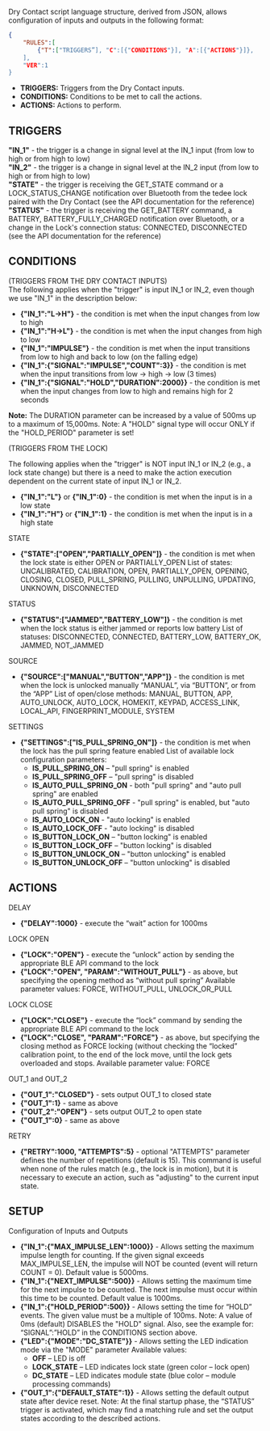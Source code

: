 Dry Contact script language structure, derived from JSON, allows configuration of inputs and outputs in the following format:

```json
{
	"RULES":[
		{"T":["TRIGGERS”], "C":[{"CONDITIONS"}], "A":[{"ACTIONS"}]},
	],
	"VER":1
}
```

- **TRIGGERS:** Triggers from the Dry Contact inputs.
- **CONDITIONS:** Conditions to be met to call the actions.
- **ACTIONS:** Actions to perform.



## TRIGGERS

**"IN_1"** - the trigger is a change in signal level at the IN_1 input (from low to high or from high to low)  
**"IN_2"** - the trigger is a change in signal level at the IN_2 input (from low to high or from high to low)  
**"STATE"** - the trigger is receiving the GET_STATE command or a LOCK_STATUS_CHANGE notification over Bluetooth from the tedee lock paired with the Dry Contact (see the API documentation for the reference)  
**"STATUS"** - the trigger is receiving the GET_BATTERY command, a BATTERY, BATTERY_FULLY_CHARGED notification over Bluetooth, or a change in the Lock's connection status: CONNECTED, DISCONNECTED (see the API documentation for the reference)  


## CONDITIONS

(TRIGGERS FROM THE DRY CONTACT INPUTS)  
The following applies when the "trigger" is input IN_1 or IN_2, even though we use "IN_1" in the description below:

- **{"IN_1":"L->H"}** - the condition is met when the input changes from low to high
- **{"IN_1":"H->L"}** - the condition is met when the input changes from high to low
- **{"IN_1":"IMPULSE"}** - the condition is met when the input transitions from low to high and back to low (on the falling edge)
- **{"IN_1":{"SIGNAL":"IMPULSE","COUNT":3}}** - the condition is met when the input transitions from low -> high -> low (3 times)
- **{"IN_1":{"SIGNAL":"HOLD","DURATION":2000}}** - the condition is met when the input changes from low to high and remains high for 2 seconds


**Note:** The DURATION parameter can be increased by a value of 500ms up to a maximum of 15,000ms. Note: A "HOLD" signal type will occur ONLY if the "HOLD_PERIOD" parameter is set!  


(TRIGGERS FROM THE LOCK)  

The following applies when the "trigger" is NOT input IN_1 or IN_2 (e.g., a lock state change) but there is a need to make the action execution dependent on the current state of input IN_1 or IN_2.
- **{"IN_1":"L"}** or **{"IN_1":0}** - the condition is met when the input is in a low state
- **{"IN_1":"H"}** or **{"IN_1":1}** - the condition is met when the input is in a high state

STATE
- **{"STATE":["OPEN","PARTIALLY_OPEN"]}** - the condition is met when the lock state is either OPEN or PARTIALLY_OPEN List of states: UNCALIBRATED, CALIBRATION, OPEN, PARTIALLY_OPEN, OPENING, CLOSING, CLOSED, PULL_SPRING, PULLING, UNPULLING, UPDATING, UNKNOWN, DISCONNECTED

STATUS
- **{"STATUS":["JAMMED","BATTERY_LOW"]}** - the condition is met when the lock status is either jammed or reports low battery List of statuses: DISCONNECTED, CONNECTED, BATTERY_LOW, BATTERY_OK, JAMMED, NOT_JAMMED

SOURCE
- **{"SOURCE":["MANUAL","BUTTON","APP"]}** - the condition is met when the lock is unlocked manually “MANUAL”, via “BUTTON”, or from the “APP” List of open/close methods: MANUAL, BUTTON, APP, AUTO_UNLOCK, AUTO_LOCK, HOMEKIT, KEYPAD, ACCESS_LINK, LOCAL_API, FINGERPRINT_MODULE, SYSTEM

SETTINGS
- **{"SETTINGS":["IS_PULL_SPRING_ON"]}** - the condition is met when the lock has the pull spring feature enabled List of available lock configuration parameters:
	- **IS_PULL_SPRING_ON** – "pull spring" is enabled
	- **IS_PULL_SPRING_OFF** – "pull spring" is disabled
	- **IS_AUTO_PULL_SPRING_ON** - both "pull spring" and "auto pull spring" are enabled
	- **IS_AUTO_PULL_SPRING_OFF** - "pull spring" is enabled, but "auto pull spring" is disabled
	- **IS_AUTO_LOCK_ON** - "auto locking" is enabled
	- **IS_AUTO_LOCK_OFF** - "auto locking" is disabled
	- **IS_BUTTON_LOCK_ON** – "button locking" is enabled
	- **IS_BUTTON_LOCK_OFF** – "button locking" is disabled
	- **IS_BUTTON_UNLOCK_ON** – "button unlocking" is enabled
	- **IS_BUTTON_UNLOCK_OFF** – "button unlocking" is disabled

	
## ACTIONS

DELAY
- **{"DELAY":1000}** - execute the “wait” action for 1000ms

LOCK OPEN
- **{"LOCK":"OPEN"}** - execute the “unlock” action by sending the appropriate BLE API command to the lock
- **{"LOCK":"OPEN", "PARAM":"WITHOUT_PULL"}** - as above, but specifying the opening method as “without pull spring” Available parameter values: FORCE, WITHOUT_PULL, UNLOCK_OR_PULL

LOCK CLOSE
- **{"LOCK":"CLOSE"}** - execute the “lock” command by sending the appropriate BLE API command to the lock
- **{"LOCK":"CLOSE", "PARAM":"FORCE"}** - as above, but specifying the closing method as FORCE locking (without checking the “locked” calibration point, to the end of the lock move, until the lock gets overloaded and stops. Available parameter value: FORCE

OUT_1 and OUT_2
- **{"OUT_1":"CLOSED"}** - sets output OUT_1 to closed state
- **{"OUT_1":1}** - same as above
- **{"OUT_2":"OPEN"}** - sets output OUT_2 to open state
- **{"OUT_1":0}** - same as above

RETRY
- **{"RETRY":1000, "ATTEMPTS":5}** - optional "ATTEMPTS" parameter defines the number of repetitions (default is 15). This command is useful when none of the rules match (e.g., the lock is in motion), but it is necessary to execute an action, such as "adjusting" to the current input state.


## SETUP

Configuration of Inputs and Outputs
- **{"IN_1":{"MAX_IMPULSE_LEN":1000}}** - Allows setting the maximum impulse length for counting. If the given signal exceeds MAX_IMPULSE_LEN, the impulse will NOT be counted (event will return COUNT = 0). Default value is 5000ms.
- **{"IN_1":{"NEXT_IMPULSE":500}}** - Allows setting the maximum time for the next impulse to be counted. The next impulse must occur within this time to be counted. Default value is 1000ms.
- **{"IN_1":{"HOLD_PERIOD":500}}** - Allows setting the time for “HOLD” events. The given value must be a multiple of 100ms. Note: A value of 0ms (default) DISABLES the "HOLD" signal. Also, see the example for: “SIGNAL”:”HOLD” in the CONDITIONS section above.
- **{"LED":{"MODE":"DC_STATE"}}** - Allows setting the LED indication mode via the "MODE" parameter Available values:
	- **OFF** – LED is off
	- **LOCK_STATE** – LED indicates lock state (green color – lock open)
	- **DC_STATE** – LED indicates module state (blue color – module processing commands)
- **{"OUT_1":{"DEFAULT_STATE":1}}** - Allows setting the default output state after device reset. Note: At the final startup phase, the “STATUS” trigger is activated, which may find a matching rule and set the output states according to the described actions.
